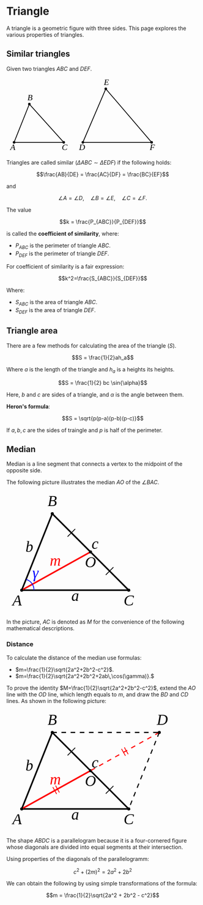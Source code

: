# Triangle

A triangle is a geometric figure with three sides. This page explores the various properties of triangles.

## Similar triangles

Given two triangles $ABC$ and $DEF$.

<svg
width="500" height="200"
style="font-family: 'LatinModern'" font-style="italic"
fill="black" stroke="black"
xmlns="http://www.w3.org/2000/svg">
  <g fill="none" stroke-width="2">
    <polygon points="20,170 60,70 150,170" />
    <polygon points="200,170 260,30 380,170" />
    </g>
    <g font-size="22" stroke="none">
    <text x="10" y="190" >A</text>
    <text x="55" y="60" >B</text>
    <text x="145" y="190" >C</text>
    <text x="190" y="190" >D</text>
    <text x="255" y="20" >E</text>
    <text x="375" y="190" >F</text>
    </g>
    <circle cx="20" cy="170" r="3" />
    <circle cx="60" cy="70" r="3" />
    <circle cx="150" cy="170" r="3" />
    <circle cx="200" cy="170" r="3" />
    <circle cx="260" cy="30" r="3" />
    <circle cx="380" cy="170" r="3" />
</svg>

Triangles are called similar ($\Delta ABC \sim \Delta EDF$) if the following holds:

$$\frac{AB}{DE} = \frac{AC}{DF} = \frac{BC}{EF}$$

and

$$\angle A = \angle D, \quad \angle B = \angle E, \quad \angle C = \angle F.$$

The value

$$k = \frac{P_{ABC}}{P_{DEF}}$$

is called the **coefficient of similarity**, where:

- $P_{ABC}$ is the perimeter of triangle $ABC$.
- $P_{DEF}$ is the perimeter of triangle $DEF$.

For coefficient of similarity is a fair expression:

$$k^2=\frac{S_{ABC}}{S_{DEF}}$$

Where:

- $S_{ABC}$ is the area of triangle $ABC$.
- $S_{DEF}$ is the area of triangle $DEF$.

## Triangle area

There are a few methods for calculating the area of the triangle ($S$).

$$S = \frac{1}{2}ah_a$$

Where $a$ is the length of the triangle and $h_a$ is a heights its heights.

$$S = \frac{1}{2} bc \sin{\alpha}$$

Here, $b$ and $c$ are sides of a triangle, and $\alpha$ is the angle between them.

**Heron's formula**:

$$S = \sqrt{p(p-a)(p-b)(p-c)}$$

If $a, b, c$ are the sides of traingle and $p$ is half of the perimeter.

## Median

Median is a line segment that connects a vertex to the midpoint of the opposite side.

The following picture illustrates the median $AO$ of the $\angle BAC$.

<svg
  width="360" height="320"
  viewBox="-5 -15 90 80"
  fill="black" font-size="10"
  style="font-family: 'LatinModern'" font-style="italic"
  text-anchor="middle"
  xmlns="http://www.w3.org/2000/svg">
    <polygon
      points="5,50 25,0 75,50"
      fill="none"
      stroke="black"
      stroke-width="1"
    />
    <line x1="5" y1="50" x2="50" y2="25" stroke-width="1" stroke="red"/>
    <g stroke-width="0.5" stroke="black">
      <line x1="60" y1="40" x2="65" y2="35"/>
      <line x1="35"  y1="15" x2="40" y2="10"/>
    </g>
    <circle cx="5" cy="50" r="1"/>
    <circle cx="25" cy="0" r="1"/>
    <circle cx="75" cy="50" r="1"/>
    <circle cx="50" cy="25" r="1"/>
    <text x="2" y="60">A</text>
    <text x="25" y="-5">B</text>
    <text x="75" y="60">C</text>
    <text x="50" y="35">O</text>
    <text x="27" y="34" fill="red">m</text>
    <g fill="black">
      <text x="40" y="57">a</text>
      <text x="10" y="25">b</text>
      <text x="53" y="23">c</text>
    </g>
    <path d="M 8 43 A 7,7 0,0 1 13,50" fill="none" stroke-width="0.5" stroke="blue"/>
    <text x="14" y="42" fill="blue">γ</text>
</svg>

In the picture, $AC$ is denoted as $M$ for the convenience of the following mathematical descriptions.

### Distance

To calculate the distance of the median use formulas:

- $m=\frac{1}{2}\sqrt{2a^2+2b^2-c^2}$.
- $m=\frac{1}{2}\sqrt{2a^2+2b^2+2ab\,\cos(\gamma)}.$

To prove the identity $M=\frac{1}{2}\sqrt{2a^2+2b^2-c^2}$, extend the $AO$ line with the $OD$ line, which length equals to $m$, and draw the $BD$ and $CD$ lines. As shown in the following picture:

<svg
  width="440" height="320"
  viewBox="-5 -15 110 80"
  fill="black" font-size="10"
  style="font-family: 'LatinModern'" font-style="italic"
  text-anchor="middle"
  xmlns="http://www.w3.org/2000/svg">
    <polygon
      points="5,50 25,0 75,50"
      fill="none"
      stroke="black"
      stroke-width="1"
    />
    <line x1="5" y1="50" x2="50" y2="25" stroke-width="1" stroke="red"/>
    <g stroke-width="0.5" stroke="black">
      <line x1="60" y1="40" x2="65" y2="35"/>
      <line x1="35"  y1="15" x2="40" y2="10"/>
    </g>
    <circle cx="5" cy="50" r="1"/>
    <circle cx="25" cy="0" r="1"/>
    <circle cx="75" cy="50" r="1"/>
    <circle cx="50" cy="25" r="1"/>
    <text x="2" y="60">A</text>
    <text x="25" y="-5">B</text>
    <text x="75" y="60">C</text>
    <text x="50" y="35">O</text>
    <text x="27" y="34" fill="red">m</text>
    <g fill="black">
      <text x="40" y="57">a</text>
      <text x="10" y="25">b</text>
      <text x="53" y="23">c</text>
    </g>
    <g stroke-width="0.7" stroke="black" stroke-dasharray="3">
      <line x1="25" y1="0" x2="95" y2="0"/>
      <line x1="95" y1="0" x2="75" y2="50"/>
      <line x1="95" y1="0" x2="50" y2="25" stroke="red" />
    </g>
    <g stroke-width="0.5" stroke="red">
      <line x1="70.3" y1="10.75" x2="72.85" y2="15.25"/>
      <line x1="74.65" y1="14.25" x2="72.15" y2="9.75"/>
      <line x1="29.65" y1="39.25" x2="27.15" y2="34.75"/>
      <line x1="27.85" y1="40.25" x2="25.35" y2="35.75"/>
    </g>
    <text x="97" y="-5">D</text>
    <circle cx="95" cy="0" r="1"/>
</svg>

The shape $ABDC$ is a parallelogram because it is a four-cornered figure whose diagonals are divided into equal segments at their intersection.

Using properties of the diagonals of the parallelogramm:

$$c^2 + (2m)^2 = 2a^2 + 2b^2$$

We can obtain the following by using simple transformations of the formula:

$$m = \frac{1}{2}\sqrt{2a^2 + 2b^2 - c^2}$$
